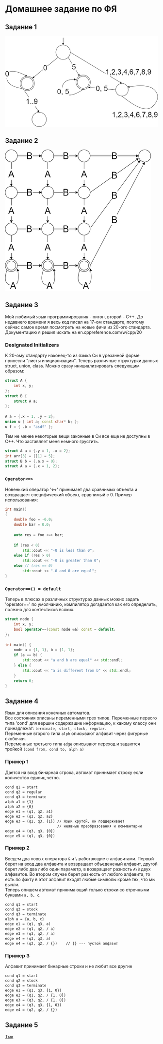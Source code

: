 # Домашнее задание по ФЯ
## Задание 1
![](FL_1.png)
## Задание 2
![](FL_2.png)
## Задание 3
Мой любимый язык программирования - питон, второй - C++. До недавнего времени я весь код писал на 
17-ом стандарте, поэтому сейчас самое время посмотреть на новые фичи из 20-ого стандарта. \
Документацию я решил искать на en.cppreference.com/w/cpp/20
### Designated Initializers
К 20-ому стандарту наконец-то из языка Си в урезанной форме принесли "листы инициализации". 
Теперь различные структурки данных struct, union, class. Можно сразу инициализировать следующим образом:

```cpp
struct A { 
    int x, y; 
};
struct B { 
    struct A a; 
};

A a = {.x = 1, .y = 2};
union u { int a; const char* b; };
u f = { .b = "asdf" }; 
```
Тем не менее некоторые вещи законные в Си все еще не доступны в C++. Что заставляет меня немного грустить. 
```c
struct A a = {.y = 1, .x = 2};
int arr[3] = {[1] = 5};        
struct B b = {.a.x = 0};       
struct A a = {.x = 1, 2}; 
```
### `Operator<=>`
Новенький оператор '<=>' принимает два сравнимых объекта и возвращает специфический объект, сравнимый с 0. 
Пример использования: 
```cpp
int main()
{
    double foo = -0.0;
    double bar = 0.0;
 
    auto res = foo <=> bar;
 
    if (res < 0)
        std::cout << "-0 is less than 0";
    else if (res > 0)
        std::cout << "-0 is greater than 0";
    else // (res == 0)
        std::cout << "-0 and 0 are equal";
}
```
### `Operator==() = default`
Теперь в плюсах в различных структурах данных можно задать 'operator==' по умолчанию, 
компилятор догадается как его определить, полезно для контестиков всяких.
```cpp
struct node {
    int x, y;
    bool operator==(const node &a) const = default;
};

int main() {
    node a = {1, 1}, b = {1, 1};
    if (a == b) {
        std::cout << "a and b are equal" << std::endl;
    } else {
        std::cout << "a is different from b" << std::endl;
    }
    return 0;
}
```
## Задание 4
Язык для описания конечных автоматов.  
Все состояния описаны переменными трех типов. Переменные первого типа 'cond' для вершин содержащие информацию,
 к какому классу они принадлежат: `terminate, start, stock, regular`.  
 Переменные второго типа `alph` описывают алфавит через фигурные скобочки.  
 Переменные третьего типа `edge` описывают переход и задаются тройкой `(cond from, cond to, alph a)`
 ### Пример 1
Дается на вход бинарная строка, автомат принимает строку если количество единиц четно. 
```
cond q1 = start
cond q2 = regular
cond q3 = terminate
alph a1 = {1}
alph a2 = {0}
edge e1 = (q1, q2, a1)
edge e2 = (q2, q2, a2)
edge e3 = (q2, q3, {1}) // Язык крутой, он поддерживает  
                        // неявные преобразования и комментарии 
edge e4 = (q3, q3, {0})
edge e5 = (q1, q3, {0})
```
### Пример 2
Введем два новых оператора `&` и `\` работающие с алфавитами. Первый берет на вход два алфавита и возвращает объедененый алфавит, другой берет либо два либо один параметр, в возвращает разность `A\B` двух алфавитов. Во втором случае берет разность от любого алфавита, то есть по факту в этот алфавит входят любые символы кроме тех, что мы вычли.  
Теперь опишем автомат принимающий только строки со строчными буквами `а, b, c`.  
```
cond q1 = start
cond q2 = stock
cond q3 = terminate
alph a = {a, b, c}
edge e1 = (q1, q3, a)
edge e2 = (q1, q2, / a)
edge e3 = (q3, q2, / a)
edge e4 = (q3, q3, a)
edge e4 = (q2, q2, / {})    // {} --- пустой алфавит
```
### Пример 3 
Алфавит принимает бинарные строки и не любит все другие
```
cond q1 = start
cond q2 = stock
cond q3 = terminate
edge e1 = (q1, q3, {1, 0})
edge e2 = (q1, q2, / {1, 0})
edge e3 = (q3, q2, / {1, 0})
edge e4 = (q3, q3, {1, 0})
edge e4 = (q2, q2, / {})
```
## Задание 5
[Тык](vscode_ext)